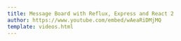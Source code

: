 ```yaml
---
title: Message Board with Reflux, Express and React 2
author: https://www.youtube.com/embed/wAeaRiDMjMQ
template: videos.html
---
```

